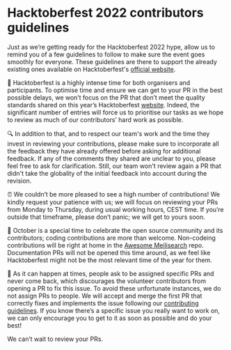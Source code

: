 # Hacktoberfest 2022 contributors guidelines

Just as we’re getting ready for the Hacktoberfest 2022 hype, allow us to remind you of a few guidelines to follow to make sure the event goes smoothly for everyone. These guidelines are there to support the already existing ones available on Hacktoberfest's [](https://hacktoberfest.digitalocean.com/resources)[official website](https://hacktoberfest.com). 

📜 Hacktoberfest is a highly intense time for both organisers and participants. To optimise time and ensure we can get to your PR in the best possible delays, we won’t focus on the PR that don’t meet the quality standards shared on this year’s Hacktoberfest [website](https://hacktoberfest.com/participation/#spam). Indeed, the significant number of entries will force us to prioritise our tasks as we hope to review as much of our contributors’ hard work as possible.

🔍 In addition to that, and to respect our team's work and the time they invest in reviewing your contributions, please make sure to incorporate all the feedback they have already offered before asking for additional feedback. If any of the comments they shared are unclear to you, please feel free to ask for clarification. Still, our team won't review again a PR that didn't take the globality of the initial feedback into account during the revision.

⏰ We couldn’t be more pleased to see a high number of contributions! We kindly request your patience with us; we will focus on reviewing your PRs from Monday to Thursday, during usual working hours, CEST time. If you’re outside that timeframe, please don’t panic; we will get to yours soon.

👑 October is a special time to celebrate the open source community and its contributors; coding contributions are more than welcome. Non-codeing contributions will be right at home in the [Awesome Meilisearch](https://github.com/meilisearch/awesome-meilisearch) repo. Documentation PRs will not be opened this time around, as we feel like Hacktoberfest might not be the most relevant time of the year for them.

🚅 As it can happen at times, people ask to be assigned specific PRs and never come back, which discourages the volunteer contributors from opening a PR to fix this issue. To avoid these unfortunate instances, we do not assign PRs to people. We will accept and merge the first PR that correctly fixes and implements the issue following our [contributing guidelines](https://github.com/meilisearch/meilisearch-dotnet/blob/main/CONTRIBUTING.md). If you know there’s a specific issue you really want to work on, we can only encourage you to get to it as soon as possible and do your best! 

We can’t wait to review your PRs.

